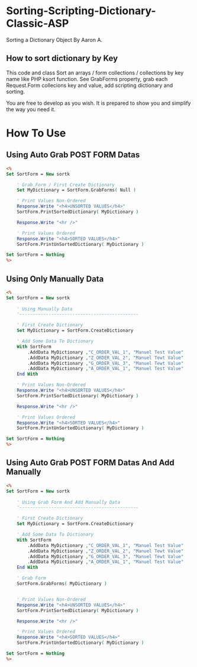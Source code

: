 # Sorting-Scripting-Dictionary-Classic-ASP
Sorting a Dictionary Object By Aaron A.

## How to sort dictionary by Key
This code and class Sort an arrays / form collections / collections by key name like PHP ksort function.
See GrabForms property, grab each Request.Form collecions key and value, add scripting dictionary and sorting.

You are free to develop as you wish. It is prepared to show you and simplify the way you need it.

# How To Use

## Using Auto Grab POST FORM Datas
```asp
<%
Set SortForm = New sortk

	' Grab Form / First Create Dictionary
	Set MyDictionary = SortForm.GrabForms( Null )

	' Print Values Non-Ordered
	Response.Write "<h4>UNSORTED VALUES</h4>"
	SortForm.PrintSortedDictionary( MyDictionary )

	Response.Write "<hr />"

	' Print Values Ordered
	Response.Write "<h4>SORTED VALUES</h4>"
	SortForm.PrintUnSortedDictionary( MyDictionary )

Set SortForm = Nothing
%>
```

## Using Only Manually Data
```asp
<%
Set SortForm = New sortk
	
	' Using Manually Data 
	'---------------------------------------------

	' First Create Dictionary
	Set MyDictionary = SortForm.CreateDictionary

	' Add Some Data To Dictionary
	With SortForm
		.AddData MyDictionary ,"C_ORDER_VAL_1", "Manuel Test Value"
		.AddData MyDictionary ,"Z_ORDER_VAL_2", "Manuel Tewt Value"
		.AddData MyDictionary ,"G_ORDER_VAL_3", "Manuel Tewt Value"
		.AddData MyDictionary ,"A_ORDER_VAL_1", "Manuel Test Value"
	End With

	' Print Values Non-Ordered
	Response.Write "<h4>UNSORTED VALUES</h4>"
	SortForm.PrintSortedDictionary( MyDictionary )

	Response.Write "<hr />"

	' Print Values Ordered
	Response.Write "<h4>SORTED VALUES</h4>"
	SortForm.PrintUnSortedDictionary( MyDictionary )

Set SortForm = Nothing
%>
```

## Using Auto Grab POST FORM Datas And Add Manually

```asp
<%
Set SortForm = New sortk
	
	' Using Grab Form And Add Manually Data 
	'---------------------------------------------

	' First Create Dictionary
	Set MyDictionary = SortForm.CreateDictionary

	' Add Some Data To Dictionary
	With SortForm
		.AddData MyDictionary ,"C_ORDER_VAL_1", "Manuel Test Value"
		.AddData MyDictionary ,"Z_ORDER_VAL_2", "Manuel Tewt Value"
		.AddData MyDictionary ,"G_ORDER_VAL_3", "Manuel Tewt Value"
		.AddData MyDictionary ,"A_ORDER_VAL_1", "Manuel Test Value"
	End With

	' Grab Form
	SortForm.GrabForms( MyDictionary )


	' Print Values Non-Ordered
	Response.Write "<h4>UNSORTED VALUES</h4>"
	SortForm.PrintSortedDictionary( MyDictionary )

	Response.Write "<hr />"

	' Print Values Ordered
	Response.Write "<h4>SORTED VALUES</h4>"
	SortForm.PrintUnSortedDictionary( MyDictionary )

Set SortForm = Nothing
%>
```





